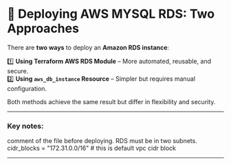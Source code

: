 # 🚀 Deploying AWS MYSQL RDS: Two Approaches  

There are **two ways** to deploy an **Amazon RDS instance**:  

1️⃣ **Using Terraform AWS RDS Module** – More automated, reusable, and secure.  
2️⃣ **Using `aws_db_instance` Resource** – Simpler but requires manual configuration.  

Both methods achieve the same result but differ in flexibility and security.

---

### Key notes:
comment of the file before deploying.
RDS must be in two subnets.
cidr_blocks = "172.31.0.0/16" # this is default vpc cidr block


---